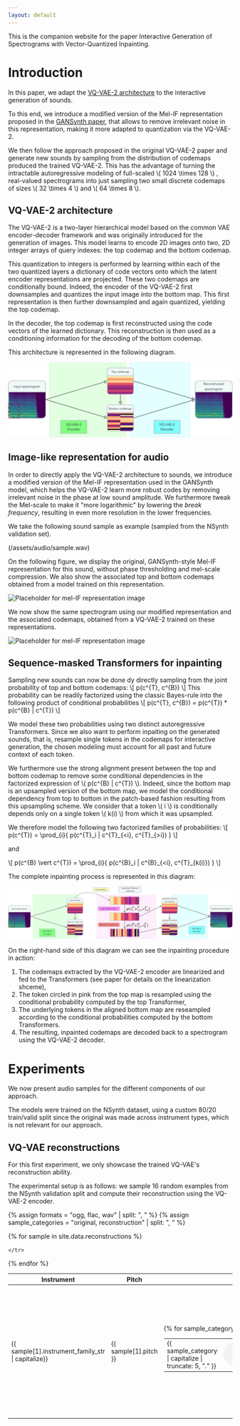 ```yaml
---
layout: default
---
```


This is the companion website for the paper
Interactive Generation of Spectrograms with Vector-Quantized Inpainting.

# Introduction

In this paper, we adapt the [VQ-VAE-2 architecture][vq-vae-2] to the interactive generation of sounds.

To this end, we introduce a modified version of the Mel-IF representation proposed in the
[GANSynth paper][gansynth], that allows to remove irrelevant noise in this representation,
making it more adapted to quantization via the VQ-VAE-2.

We then follow the approach proposed in the original VQ-VAE-2 paper and generate new sounds by sampling
from the distribution of codemaps produced the trained VQ-VAE-2.
This has the advantage of turning the intractable autoregressive modeling of full-scaled \\( 1024 \times 128 \\) ,
real-valued spectrograms into just sampling two small discrete codemaps of sizes
\\( 32 \times 4 \\) and \\( 64 \times 8 \\).

## VQ-VAE-2 architecture

The VQ-VAE-2 is a two-layer hierarchical model based on the common VAE encoder-decoder framework and
was originally introduced for the generation of images. This model learns to encode
2D images onto two, 2D integer arrays of query indexes: the top codemap and the bottom codemap.

This quantization to integers is performed by learning within each of the two quantized layers a dictionary of code vectors
onto which the latent encoder representations are projected.
These two codemaps are conditionally bound. Indeed, the encoder of the VQ-VAE-2 first downsamples
and quantizes the input image into the bottom map. This first representation is then further
downsampled and again quantized, yielding the top codemap.

In the decoder, the top codemap is first reconstructed using the code vectors of the learned dictionary.
This reconstruction is then used as a conditioning information for the decoding of the bottom codemap.

This architecture is represented in the following diagram.

![Placeholder for vqvae diagram image](/assets/images/vqvae-simple.png)

## Image-like representation for audio

In order to directly apply the VQ-VAE-2 architecture to sounds, we introduce a modified
version of the Mel-IF representation used in the GANSynth model, which helps the VQ-VAE-2
learn more robust codes by removing irrelevant noise in the phase at low sound amplitude.
We furthermore tweak the Mel-scale to make it "more logarithmic" by lowering the _break frequency_,
resulting in even more resolution in the lower frequencies.

We take the following sound sample as example (sampled from the NSynth validation set).

(/assets/audio/sample.wav)

On the following figure, we display the original, GANSynth-style Mel-IF representation for this sound,
without phase thresholding and mel-scale compression. We also show the associated top and bottom codemaps
obtained from a model trained on this representation.

![Placeholder for mel-IF representation image](/assets/images/mel_IF-original_gansynth.png)

We now show the same spectrogram using our modified representation and the associated codemaps,
obtained from a VQ-VAE-2 trained on these representations.

![Placeholder for mel-IF representation image](/assets/images/mel_IF-ours.png)

## Sequence-masked Transformers for inpainting

Sampling new sounds can now be done dy directly sampling from the joint probability of top and bottom codemaps:
\\[ p(c^{T}, c^{B}) \\]
This probability can be readily factorized using the classic Bayes-rule
into the following product of conditional probabilities \\[ p(c^{T}, c^{B}) = p(c^{T}) * p(c^{B} | c^{T}) \\]

We model these two probabilities using two distinct autoregressive Transformers.
Since we also want to perform inpaiting on the generated sounds,
that is, resample single tokens in the codemaps for interactive generation,
the chosen modeling must account for all past and future context of each token.

We furthermore use the strong alignment present between the top and bottom codemap
to remove some conditional dependencies in the factorized expression of \\( p(c^{B} | c^{T}) \\). Indeed, since the bottom map is an upsampled version of the bottom map, we model the conditional dependency from top to bottom in the patch-based fashion resulting from this upsampling scheme. We consider that a token \\( i \\) is conditionally depends only on a single token \\( k(i) \\) from which it was upsampled.

We therefore model the following two factorized families of probabilities:
\\[
p(c^{T}) = \prod_{i}{ p(c^{T}\_i | c^{T}\_{\<i}, c^{T}\_{\>i}) }
\\]

and

\\[
p(c^{B} \vert c^{T}) = \prod_{i}{ p(c^{B}\_i | c^{B}\_{\<i}, c^{T}\_{k(i)}) }
\\]

The complete inpainting process is represented in this diagram:

![Placeholder for proposed approach diagram](/assets/images/inpainting_process.png)

On the right-hand side of this diagram we can see the inpainting procedure in action:

1. The codemaps extracted by the VQ-VAE-2 encoder are linearized and fed to the Transformers (see paper for details on the linearization shceme),
2. The token circled in pink from the top map is resampled using the conditional probability computed by the top Transformer,
3. The underlying tokens in the aligned bottom map are reseampled according to the conditional probabilities computed by the bottom Transformers.
4. The resulting, inpainted codemaps are decoded back to a spectrogram using the VQ-VAE-2 decoder.

# Experiments

We now present audio samples for the different components of our approach.

The models were trained on the NSynth dataset, using a custom 80/20 train/valid split since the original was made across instrument types, which is not relevant for our approach.

## VQ-VAE reconstructions

For this first experiment, we only showcase the trained VQ-VAE's reconstruction ability.

The experimental setup is as follows: we sample 16 random examples from the NSynth validation split and compute their reconstruction using the VQ-VAE-2 encoder.

<div markdown="0">
<table class="tableFixHead">
<colgroup>
<col/>
<col/>
<col/>
</colgroup>
<thead>
<tr class="header">
<th>Instrument</th>
<th>Pitch</th>
<th>Audio</th>
<th></th>
</tr>
</thead>
<tbody style="overflow-y: scroll; height: 300px">

{% assign formats = "ogg, flac, wav" | split: ", " %}
{% assign sample_categories = "original, reconstruction" | split: ", " %}

{% for sample in site.data.reconstructions %}
    <tr>
    <td> {{ sample[1].instrument_family_str | capitalize}} </td>
    <td> {{ sample[1].pitch }} </td>
    <td>
        <table>
            <tbody>
            {% for sample_category in sample_categories %}
            <tr>
                <td> {{ sample_category | capitalize | truncate: 5, "." }} </td>
                <td>
                    <audio controls preload="none">
                        {% for format in formats %}
                            <source src="{{ site.baseurl }}assets/audio/reconstructions/{{ sample[0] }}-{{sample_category}}.{{ format }}"
                                alt="sample" type="audio/{{ format }}">
                        {% endfor %}
                    </audio>
                </td>
            </tr>
            {% endfor %}
            </tbody>
        </table>
    </td>

    </tr>
{% endfor %}
</tbody>
</table>
</div>

[vq-vae-2]: https://arxiv.org/abs/1906.00446 "ArXiV: VQ-VAE-2"
[gansynth]: https://arxiv.org/abs/1902.08710 "ArXiV: GANSynth"